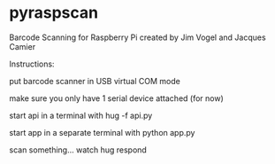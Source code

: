 # pyraspscan
Barcode Scanning for Raspberry Pi
created by Jim Vogel and Jacques Camier

Instructions:

put barcode scanner in USB virtual COM mode

make sure you only have 1 serial device attached (for now)

start api in a terminal with hug -f api.py

start app in a separate terminal with python app.py

scan something... watch hug respond


